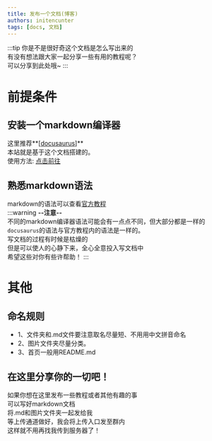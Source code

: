 ```yaml
---
title: 发布一个文档(博客)
authors: initencunter
tags: [docs, 文档]
---
```


:::tip
你是不是很好奇这个文档是怎么写出来的  
有没有想法跟大家一起分享一些有用的教程呢？  
可以分享到此处哦~
:::
<!--truncate-->

# 前提条件

## 安装一个markdown编译器
这里推荐**\[[docusaurus](https://www.docusaurus.io/zh-CN/docs)\]**  
本站就是基于这个文档搭建的。  
使用方法: [点击前往](https://www.docusaurus.io/zh-CN/docs/installation)

## 熟悉markdown语法
markdown的语法可以查看[官方教程](https://markdown.com.cn/basic-syntax/)  
:::warning
**--注意--**  
不同的markdown编译器语法可能会有一点点不同，但大部分都是一样的  
`docusaurus`的语法与官方教程内的语法是一样的。  
写文档的过程有时候是枯燥的  
但是可以使人的心静下来，全心全意投入写文档中  
希望这些对你有些许帮助！
:::

# 其他

## 命名规则
- 1、文件夹和.md文件要注意取名尽量短、不用用中文拼音命名
- 2、图片文件夹尽量分类。
- 3、首页一般用README.md

## 在这里分享你的一切吧！
如果你想在这里发布一些教程或者其他有趣的事  
可以写好markdown文档  
将.md和图片文件夹一起发给我  
等上传通道做好，我会将上传入口发至群内  
这样就不用再找我传到服务器了！
